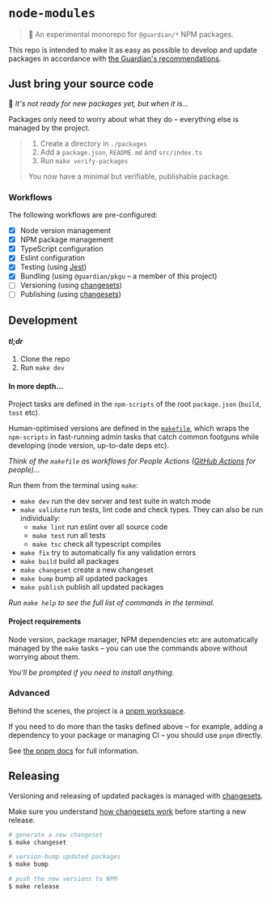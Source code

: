 # `node-modules`

> 🧪 An experimental monorepo for `@guardian/*` NPM packages.

This repo is intended to make it as easy as possible to develop and update packages in accordance with [the Guardian's recommendations](https://github.com/guardian/recommendations/blob/main/npm-packages.md).

## Just bring your source code

🚧 _It's not ready for new packages yet, but when it is..._

Packages only need to worry about what they do – everything else is managed by the project.

> 1. Create a directory in `./packages`
> 2. Add a `package.json`, `README.md` and `src/index.ts`
> 3. Run `make verify-packages`
>
> You now have a minimal but verifiable, publishable package.

### Workflows

The following workflows are pre-configured:

-   [x] Node version management
-   [x] NPM package management
-   [x] TypeScript configuration
-   [x] Eslint configuration
-   [x] Testing (using [Jest](https://jestjs.io/))
-   [x] Bundling (using `@guardian/pkgu` – a member of this project)
-   [ ] Versioning (using [changesets](https://github.com/atlassian/changesets))
-   [ ] Publishing (using [changesets](https://github.com/atlassian/changesets))

## Development

#### _tl;dr_

1. Clone the repo
2. Run `make dev`

#### In more depth...

Project tasks are defined in the `npm-scripts` of the root `package.json` (`build`, `test` etc).

Human-optimised versions are defined in the [`makefile`](./Makefile), which wraps the `npm-scripts` in fast-running admin tasks that catch common footguns while developing (node version, up-to-date deps etc).

_Think of the `makefile` as workflows for People Actions ([GitHub Actions](https://github.com/features/actions) for people)..._

Run them from the terminal using `make`:

-   `make dev` run the dev server and test suite in watch mode
-   `make validate` run tests, lint code and check types. They can also be run individually:
    -   `make lint` run eslint over all source code
    -   `make test` run all tests
    -   `make tsc` check all typescript compiles
-   `make fix` try to automatically fix any validation errors
-   `make build` build all packages
-   `make changeset` create a new changeset
-   `make bump` bump all updated packages
-   `make publish` publish all updated packages

_Run `make help` to see the full list of commands in the terminal._

#### Project requirements

Node version, package manager, NPM dependencies etc are automatically managed by the `make` tasks – you can use the commands above without worrying about them.

_You'll be prompted if you need to install anything._

### Advanced

Behind the scenes, the project is a [pnpm workspace](https://pnpm.io/workspaces).

If you need to do more than the tasks defined above – for example, adding a dependency to your package or managing CI – you should use `pnpm` directly.

See [the pnpm docs](https://pnpm.io) for full information.

## Releasing

Versioning and releasing of updated packages is managed with [changesets](https://github.com/atlassian/changesets).

Make sure you understand [how changesets work](https://github.com/atlassian/changesets/blob/main/docs/detailed-explanation.md) before starting a new release.

```bash
# generate a new changeset
$ make changeset

# version-bump updated packages
$ make bump

# push the new versions to NPM
$ make release
```
